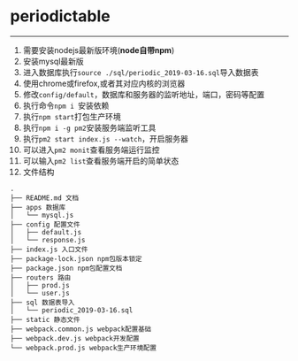 # periodictable
---
1. 需要安装nodejs最新版环境(**node自带npm**)
2. 安装mysql最新版
3. 进入数据库执行`source ./sql/periodic_2019-03-16.sql`导入数据表
4. 使用chrome或firefox,或者其对应内核的浏览器
5. 修改`config/default`，数据库和服务器的监听地址，端口，密码等配置
6. 执行命令`npm i `安装依赖
7. 执行`npm start`打包生产环境
8. 执行`npm i -g pm2`安装服务端监听工具
9. 执行`pm2 start index.js --watch`，开启服务器
10. 可以进入`pm2 monit`查看服务端运行监控
11. 可以输入`pm2 list`查看服务端开启的简单状态
12. 文件结构
```
.
├── README.md 文档
├── apps 数据库
│   └── mysql.js
├── config 配置文件
│   ├── default.js
│   └── response.js
├── index.js 入口文件
├── package-lock.json npm包版本锁定
├── package.json npm包配置文档
├── routers 路由
│   ├── prod.js
│   └── user.js
├── sql 数据表导入
│   └── periodic_2019-03-16.sql
├── static 静态文件
├── webpack.common.js webpack配置基础
├── webpack.dev.js webpack开发配置
└── webpack.prod.js webpack生产环境配置
```